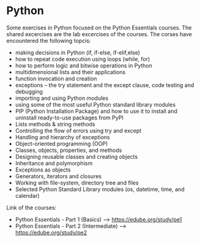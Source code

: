 # Python
Some exercises in Python focused on the Python Essentials courses.
The shared excercises are the lab excercises of the courses.
The corses have encountered the following topcis:
  * making decisions in Python (if, if-else, if-elif,else)
  * how to repeat code execution using loops (while, for)
  * how to perform logic and bitwise operations in Python
  * multidimensional lists and their applications
  * function invocation and creation
  * exceptions – the try statement and the except clause, code testing and debugging
  * importing and using Python modules
  * using some of the most useful Python standard library modules
  * PIP (Python Installation Package) and how to use it to install and uninstall ready-to-use packages from PyPI
  * Lists methods & string methods
  * Controlling the flow of errors using try and except
  * Handling and hierarchy of exceptions
  * Object-oriented programming (OOP)
  * Classes, objects, properties, and methods
  * Designing reusable classes and creating objects
  * Inheritance and polymorphism
  * Exceptions as objects
  * Generators, iterators and closures
  * Working with file-system, directory tree and files
  * Selected Python Standard Library modules (os, datetime, time, and calendar)

Link of the courses:
- Python Essentials - Part 1 (Basics)       --> https://edube.org/study/pe1
- Python Essentials - Part 2 (Intermediate) --> https://edube.org/study/pe2
